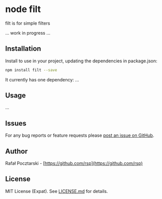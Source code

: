 node filt
=========
filt is for simple filters

... work in progress ...

Installation
------------
Install to use in your project, updating the dependencies in package.json:
```sh
npm install filt --save
```
It currently has one dependency:
...

Usage
-----
...

Issues
------
For any bug reports or feature requests please
[post an issue on GitHub](https://github.com/rsp/node-filt/issues).

Author
------
Rafał Pocztarski - [https://github.com/rsp](https://github.com/rsp)

License
-------
MIT License (Expat). See [LICENSE.md](LICENSE.md) for details.
